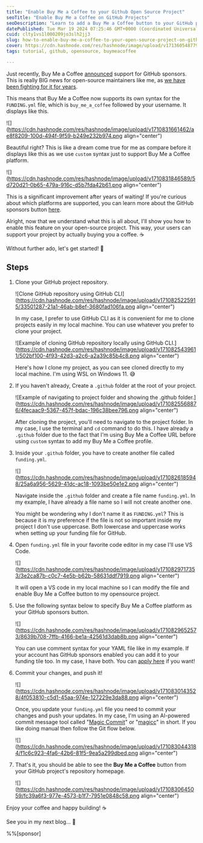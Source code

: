 ```yaml
---
title: "Enable Buy Me a Coffee to your Github Open Source Project"
seoTitle: "Enable Buy Me a Coffee on GitHub Projects"
seoDescription: "Learn to add a Buy Me a Coffee button to your GitHub project in simple steps, supporting open-source funding"
datePublished: Tue Mar 19 2024 07:25:46 GMT+0000 (Coordinated Universal Time)
cuid: clty1vs1l000209jo3slh2jj3
slug: how-to-enable-buy-me-a-coffee-to-your-open-source-project-on-github
cover: https://cdn.hashnode.com/res/hashnode/image/upload/v1713605487793/3d6f40d4-7d3b-4fe8-81db-5d17baf75009.jpeg
tags: tutorial, github, opensource, buymeacoffee

---
```


Just recently, Buy Me a Coffee [announced](https://twitter.com/buymeacoffee/status/1769746574215930295) support for GitHub sponsors. This is really BIG news for open-source maintainers like me, as [we have been fighting for it for years](https://building.buymeacoffee.com/feature-requests/p/github-sponsorship).

This means that Buy Me a Coffee now supports its own syntax for the `FUNDING.yml` file, which is `buy_me_a_coffee` followed by your username. It displays like this.

![](https://cdn.hashnode.com/res/hashnode/image/upload/v1710831661462/ae8f8209-100d-494f-9f59-b249e232b974.png align="center")

Beautiful right? This is like a dream come true for me as compare before it displays like this as we use `custom` syntax just to support Buy Me a Coffee platform.

![](https://cdn.hashnode.com/res/hashnode/image/upload/v1710831846589/5d720d21-0b65-479a-916c-d5b7fda42b61.png align="center")

This is a significant improvement after years of waiting! If you're curious about which platforms are supported, you can learn more about the GitHub sponsors button [here](https://docs.github.com/en/repositories/managing-your-repositorys-settings-and-features/customizing-your-repository/displaying-a-sponsor-button-in-your-repository).

Alright, now that we understand what this is all about, I'll show you how to enable this feature on your open-source project. This way, your users can support your project by actually buying you a coffee. ☕

Without further ado, let's get started! 🚀

## Steps

1. Clone your GitHub project repository.
    
    ![Clone GitHub repository using GitHub CLI](https://cdn.hashnode.com/res/hashnode/image/upload/v1710825225915/33501287-21a1-46ab-b8ef-3680fad106fa.png align="center")
    
    In my case, I prefer to use GitHub CLI as it is convenient for me to clone projects easily in my local machine. You can use whatever you prefer to clone your project.
    
    ![Example of cloning GitHub repository locally using GitHub CLI.](https://cdn.hashnode.com/res/hashnode/image/upload/v1710825439611/502bf100-4f93-42d3-a2c6-a2a39c85b4c8.png align="center")
    
    Here's how I clone my project, as you can see cloned directly to my local machine. I'm using WSL on Windows 11. 😅
    
2. If you haven't already, Create a `.github` folder at the root of your project.
    
    ![Example of navigating to project folder and showing the .github folder.](https://cdn.hashnode.com/res/hashnode/image/upload/v1710825568876/4fecaac9-5367-457f-bdac-196c38bee796.png align="center")
    
    After cloning the project, you'll need to navigate to the project folder. In my case, I use the terminal and `cd` command to do this. I have already a `.github` folder due to the fact that I'm using Buy Me a Coffee URL before using `custom` syntax to add my Buy Me a Coffee profile.
    
3. Inside your `.github` folder, you have to create another file called `funding.yml`.
    
    ![](https://cdn.hashnode.com/res/hashnode/image/upload/v1710826185948/25a6a956-5629-41dc-ac18-1093be50e1e2.png align="center")
    
    Navigate inside the `.github` folder and create a file name `funding.yml`. In my example, I have already a file name so I will not create another one.  
      
    You might be wondering why I don't name it as `FUNDING.yml`? This is because it is my preference if the file is not so important inside my project I don't use uppercase. Both lowercase and uppercase works when setting up your funding file for GitHub.
    
4. Open `funding.yml` file in your favorite code editor in my case I'll use VS Code.
    
    ![](https://cdn.hashnode.com/res/hashnode/image/upload/v1710829717353/3e2ca87b-c0c7-4e5b-b62b-58631ddf7919.png align="center")
    
    It will open a VS code in my local machine so I can modify the file and enable Buy Me a Coffee button to my opensource project.
    
5. Use the following syntax below to specify Buy Me a Coffee platform as your GitHub sponsors button.
    
    ![](https://cdn.hashnode.com/res/hashnode/image/upload/v1710829652573/8639b708-7ffb-4166-be1a-42561d3dab8b.png align="center")
    
    You can use comment syntax for your YAML file like in my example. If your account has GitHub sponsors enabled you can add it to your funding tile too. In my case, I have both. You can [apply here](https://github.com/sponsors) if you want!
    
6. Commit your changes, and push it!
    
    ![](https://cdn.hashnode.com/res/hashnode/image/upload/v1710830143528/4f053810-c5d1-45aa-974e-127229e3da88.png align="center")
    
    Once, you update your `funding.yml` file you need to commit your changes and push your updates. In my case, I'm using an AI-powered commit message tool called "[Magic Commit](https://github.com/warengonzaga/magic-commit)" or "[magicc](https://npmjs.com/package/magicc)" in short. If you like doing manual then follow the Git flow below.
    
    ![](https://cdn.hashnode.com/res/hashnode/image/upload/v1710830443184/f1c6c923-4fa6-42b6-81f5-9ea5a299dbed.png align="center")
    
7. That's it, you should be able to see the **Buy Me a Coffee** button from your GitHub project's repository homepage.
    
    ![](https://cdn.hashnode.com/res/hashnode/image/upload/v1710830645059/fc39a6f3-977e-4573-b1f7-7951e0848c58.png align="center")
    

Enjoy your coffee and happy building! ☕

See you in my next blog... 💖

%%[sponsor]